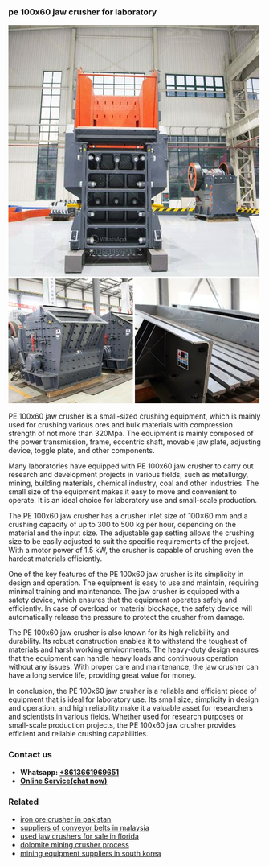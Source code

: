 <h3>pe 100x60 jaw crusher for laboratory</h3><img src='1708408416.jpg' alt=''><p>PE 100x60 jaw crusher is a small-sized crushing equipment, which is mainly used for crushing various ores and bulk materials with compression strength of not more than 320Mpa. The equipment is mainly composed of the power transmission, frame, eccentric shaft, movable jaw plate, adjusting device, toggle plate, and other components.</p><p>Many laboratories have equipped with PE 100x60 jaw crusher to carry out research and development projects in various fields, such as metallurgy, mining, building materials, chemical industry, coal and other industries. The small size of the equipment makes it easy to move and convenient to operate. It is an ideal choice for laboratory use and small-scale production.</p><p>The PE 100x60 jaw crusher has a crusher inlet size of 100×60 mm and a crushing capacity of up to 300 to 500 kg per hour, depending on the material and the input size. The adjustable gap setting allows the crushing size to be easily adjusted to suit the specific requirements of the project. With a motor power of 1.5 kW, the crusher is capable of crushing even the hardest materials efficiently.</p><p>One of the key features of the PE 100x60 jaw crusher is its simplicity in design and operation. The equipment is easy to use and maintain, requiring minimal training and maintenance. The jaw crusher is equipped with a safety device, which ensures that the equipment operates safely and efficiently. In case of overload or material blockage, the safety device will automatically release the pressure to protect the crusher from damage.</p><p>The PE 100x60 jaw crusher is also known for its high reliability and durability. Its robust construction enables it to withstand the toughest of materials and harsh working environments. The heavy-duty design ensures that the equipment can handle heavy loads and continuous operation without any issues. With proper care and maintenance, the jaw crusher can have a long service life, providing great value for money.</p><p>In conclusion, the PE 100x60 jaw crusher is a reliable and efficient piece of equipment that is ideal for laboratory use. Its small size, simplicity in design and operation, and high reliability make it a valuable asset for researchers and scientists in various fields. Whether used for research purposes or small-scale production projects, the PE 100x60 jaw crusher provides efficient and reliable crushing capabilities.</p><h3>Contact us</h3><ul><li><strong>Whatsapp:&nbsp;<a href="https://wa.me/8613661969651">+8613661969651</a></strong></li><li><a href="https://swt.shibang-china.com/?git&amp;zhl&amp;pe 100x60 jaw crusher for laboratory"><strong>Online Service(chat now)</strong></a></li></ul><h3>Related</h3><ul><li><a href='iron ore crusher in pakistan.md'>iron ore crusher in pakistan</a></li><li><a href='suppliers of conveyor belts in malaysia.md'>suppliers of conveyor belts in malaysia</a></li><li><a href='used jaw crushers for sale in florida.md'>used jaw crushers for sale in florida</a></li><li><a href='dolomite mining crusher process.md'>dolomite mining crusher process</a></li><li><a href='mining equipment suppliers in south korea.md'>mining equipment suppliers in south korea</a></li></ul>